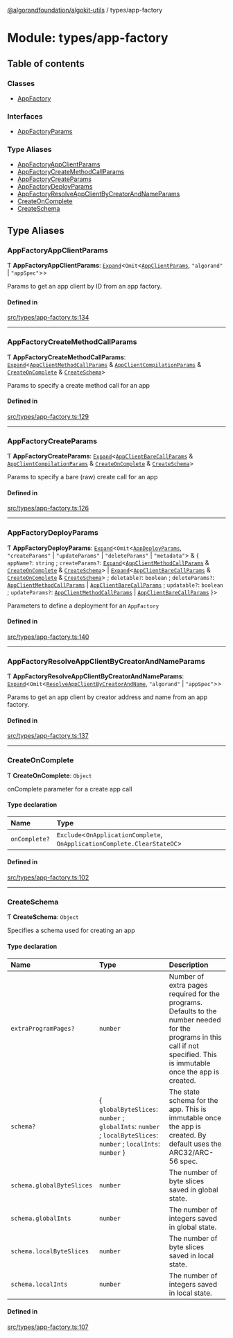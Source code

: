 [@algorandfoundation/algokit-utils](../README.md) / types/app-factory

# Module: types/app-factory

## Table of contents

### Classes

- [AppFactory](../classes/types_app_factory.AppFactory.md)

### Interfaces

- [AppFactoryParams](../interfaces/types_app_factory.AppFactoryParams.md)

### Type Aliases

- [AppFactoryAppClientParams](types_app_factory.md#appfactoryappclientparams)
- [AppFactoryCreateMethodCallParams](types_app_factory.md#appfactorycreatemethodcallparams)
- [AppFactoryCreateParams](types_app_factory.md#appfactorycreateparams)
- [AppFactoryDeployParams](types_app_factory.md#appfactorydeployparams)
- [AppFactoryResolveAppClientByCreatorAndNameParams](types_app_factory.md#appfactoryresolveappclientbycreatorandnameparams)
- [CreateOnComplete](types_app_factory.md#createoncomplete)
- [CreateSchema](types_app_factory.md#createschema)

## Type Aliases

### AppFactoryAppClientParams

Ƭ **AppFactoryAppClientParams**: [`Expand`](types_expand.md#expand)\<`Omit`\<[`AppClientParams`](../interfaces/types_app_client.AppClientParams.md), ``"algorand"`` \| ``"appSpec"``\>\>

Params to get an app client by ID from an app factory.

#### Defined in

[src/types/app-factory.ts:134](https://github.com/algorandfoundation/algokit-utils-ts/blob/main/src/types/app-factory.ts#L134)

___

### AppFactoryCreateMethodCallParams

Ƭ **AppFactoryCreateMethodCallParams**: [`Expand`](types_expand.md#expand)\<[`AppClientMethodCallParams`](types_app_client.md#appclientmethodcallparams) & [`AppClientCompilationParams`](../interfaces/types_app_client.AppClientCompilationParams.md) & [`CreateOnComplete`](types_app_factory.md#createoncomplete) & [`CreateSchema`](types_app_factory.md#createschema)\>

Params to specify a create method call for an app

#### Defined in

[src/types/app-factory.ts:129](https://github.com/algorandfoundation/algokit-utils-ts/blob/main/src/types/app-factory.ts#L129)

___

### AppFactoryCreateParams

Ƭ **AppFactoryCreateParams**: [`Expand`](types_expand.md#expand)\<[`AppClientBareCallParams`](types_app_client.md#appclientbarecallparams) & [`AppClientCompilationParams`](../interfaces/types_app_client.AppClientCompilationParams.md) & [`CreateOnComplete`](types_app_factory.md#createoncomplete) & [`CreateSchema`](types_app_factory.md#createschema)\>

Params to specify a bare (raw) create call for an app

#### Defined in

[src/types/app-factory.ts:126](https://github.com/algorandfoundation/algokit-utils-ts/blob/main/src/types/app-factory.ts#L126)

___

### AppFactoryDeployParams

Ƭ **AppFactoryDeployParams**: [`Expand`](types_expand.md#expand)\<`Omit`\<[`AppDeployParams`](types_app_deployer.md#appdeployparams), ``"createParams"`` \| ``"updateParams"`` \| ``"deleteParams"`` \| ``"metadata"``\> & \{ `appName?`: `string` ; `createParams?`: [`Expand`](types_expand.md#expand)\<[`AppClientMethodCallParams`](types_app_client.md#appclientmethodcallparams) & [`CreateOnComplete`](types_app_factory.md#createoncomplete) & [`CreateSchema`](types_app_factory.md#createschema)\> \| [`Expand`](types_expand.md#expand)\<[`AppClientBareCallParams`](types_app_client.md#appclientbarecallparams) & [`CreateOnComplete`](types_app_factory.md#createoncomplete) & [`CreateSchema`](types_app_factory.md#createschema)\> ; `deletable?`: `boolean` ; `deleteParams?`: [`AppClientMethodCallParams`](types_app_client.md#appclientmethodcallparams) \| [`AppClientBareCallParams`](types_app_client.md#appclientbarecallparams) ; `updatable?`: `boolean` ; `updateParams?`: [`AppClientMethodCallParams`](types_app_client.md#appclientmethodcallparams) \| [`AppClientBareCallParams`](types_app_client.md#appclientbarecallparams)  }\>

Parameters to define a deployment for an `AppFactory`

#### Defined in

[src/types/app-factory.ts:140](https://github.com/algorandfoundation/algokit-utils-ts/blob/main/src/types/app-factory.ts#L140)

___

### AppFactoryResolveAppClientByCreatorAndNameParams

Ƭ **AppFactoryResolveAppClientByCreatorAndNameParams**: [`Expand`](types_expand.md#expand)\<`Omit`\<[`ResolveAppClientByCreatorAndName`](types_app_client.md#resolveappclientbycreatorandname), ``"algorand"`` \| ``"appSpec"``\>\>

Params to get an app client by creator address and name from an app factory.

#### Defined in

[src/types/app-factory.ts:137](https://github.com/algorandfoundation/algokit-utils-ts/blob/main/src/types/app-factory.ts#L137)

___

### CreateOnComplete

Ƭ **CreateOnComplete**: `Object`

onComplete parameter for a create app call

#### Type declaration

| Name | Type |
| :------ | :------ |
| `onComplete?` | `Exclude`\<`OnApplicationComplete`, `OnApplicationComplete.ClearStateOC`\> |

#### Defined in

[src/types/app-factory.ts:102](https://github.com/algorandfoundation/algokit-utils-ts/blob/main/src/types/app-factory.ts#L102)

___

### CreateSchema

Ƭ **CreateSchema**: `Object`

Specifies a schema used for creating an app

#### Type declaration

| Name | Type | Description |
| :------ | :------ | :------ |
| `extraProgramPages?` | `number` | Number of extra pages required for the programs. Defaults to the number needed for the programs in this call if not specified. This is immutable once the app is created. |
| `schema?` | \{ `globalByteSlices`: `number` ; `globalInts`: `number` ; `localByteSlices`: `number` ; `localInts`: `number`  } | The state schema for the app. This is immutable once the app is created. By default uses the ARC32/ARC-56 spec. |
| `schema.globalByteSlices` | `number` | The number of byte slices saved in global state. |
| `schema.globalInts` | `number` | The number of integers saved in global state. |
| `schema.localByteSlices` | `number` | The number of byte slices saved in local state. |
| `schema.localInts` | `number` | The number of integers saved in local state. |

#### Defined in

[src/types/app-factory.ts:107](https://github.com/algorandfoundation/algokit-utils-ts/blob/main/src/types/app-factory.ts#L107)
